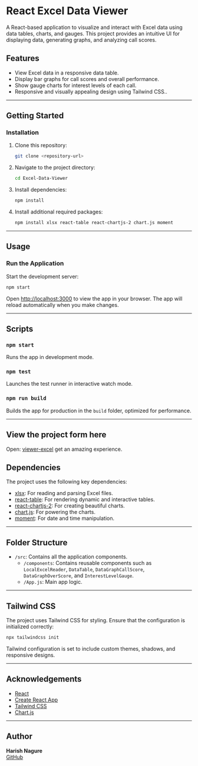 
# **React Excel Data Viewer**

A React-based application to visualize and interact with Excel data using data tables, charts, and gauges. This project provides an intuitive UI for displaying data, generating graphs, and analyzing call scores.

## **Features**
- View Excel data in a responsive data table.
- Display bar graphs for call scores and overall performance.
- Show gauge charts for interest levels of each call.
- Responsive and visually appealing design using Tailwind CSS..

---

## **Getting Started**


### **Installation**

1. Clone this repository:
   ```bash
   git clone <repository-url>
   ```
2. Navigate to the project directory:
   ```bash
   cd Excel-Data-Viewer
   ```
3. Install dependencies:
   ```bash
   npm install
   ```
4. Install additional required packages:
   ```bash
   npm install xlsx react-table react-chartjs-2 chart.js moment
   ```

---

## **Usage**

### **Run the Application**
Start the development server:
```bash
npm start
```
Open [http://localhost:3000](http://localhost:3000) to view the app in your browser. The app will reload automatically when you make changes.

---

## **Scripts**

### `npm start`
Runs the app in development mode.

### `npm test`
Launches the test runner in interactive watch mode.

### `npm run build`
Builds the app for production in the `build` folder, optimized for performance.

---


## **View the project form here**
Open: [viewer-excel](https://viewer-excel.netlify.app/) get an amazing experience.


## **Dependencies**
The project uses the following key dependencies:
- [xlsx](https://www.npmjs.com/package/xlsx): For reading and parsing Excel files.
- [react-table](https://react-table.tanstack.com/): For rendering dynamic and interactive tables.
- [react-chartjs-2](https://react-chartjs-2.js.org/): For creating beautiful charts.
- [chart.js](https://www.chartjs.org/): For powering the charts.
- [moment](https://momentjs.com/): For date and time manipulation.

---

## **Folder Structure**
- `/src`: Contains all the application components.
  - `/components`: Contains reusable components such as `LocalExcelReader`, `DataTable`, `DataGraphCallScore`, `DataGraphOverScore`, and `InterestLevelGauge`.
  - `/App.js`: Main app logic.

---

## **Tailwind CSS**
The project uses Tailwind CSS for styling. Ensure that the configuration is initialized correctly:
```bash
npx tailwindcss init
```
Tailwind configuration is set to include custom themes, shadows, and responsive designs.

---

## **Acknowledgements**
- [React](https://reactjs.org/)
- [Create React App](https://create-react-app.dev/)
- [Tailwind CSS](https://tailwindcss.com/)
- [Chart.js](https://www.chartjs.org/)

---

## **Author**
**Harish Nagure**  
[GitHub](https://github.com/harish-nagure)  

